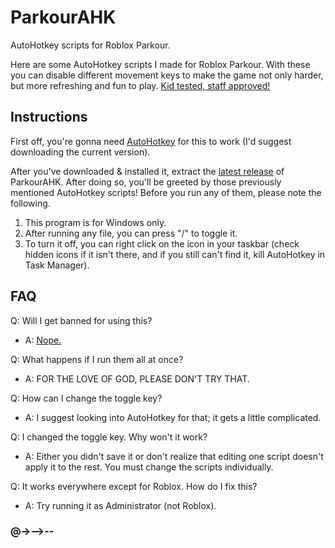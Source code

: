 # ParkourAHK
AutoHotkey scripts for Roblox Parkour.

Here are some AutoHotkey scripts I made for Roblox Parkour. With these you can disable different movement keys to make the game not only harder, but more refreshing and fun to play.
[Kid tested, staff approved!](https://imgur.com/rKFkimo)

## Instructions
First off, you're gonna need [AutoHotkey](https://www.autohotkey.com) for this to work (I'd suggest downloading the current version).

After you've downloaded & installed it, extract the [latest release](https://github.com/joinedspawnRoads/ParkourAHK/releases) of ParkourAHK. After doing so, you'll be greeted by those previously mentioned AutoHotkey scripts! Before you run any of them, please note the following.

1. This program is for Windows only.
2. After running any file, you can press "/" to toggle it.
3. To turn it off, you can right click on the icon in your taskbar (check hidden icons if it isn't there, and if you still can't find it, kill AutoHotkey in Task Manager).

## FAQ

Q: Will I get banned for using this?
- A: [Nope.](https://imgur.com/rKFkimo)

Q: What happens if I run them all at once?
- A: FOR THE LOVE OF GOD, PLEASE DON'T TRY THAT.

Q: How can I change the toggle key?
- A: I suggest looking into AutoHotkey for that; it gets a little complicated.

Q: I changed the toggle key. Why won't it work?
- A: Either you didn't save it or don't realize that editing one script doesn't apply it to the rest. You must change the scripts individually.

Q: It works everywhere except for Roblox. How do I fix this?
- A: Try running it as Administrator (not Roblox).

### @->-->--
